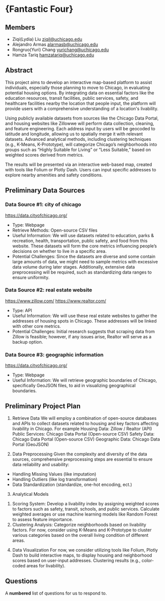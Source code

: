 # {Fantastic Four}

## Members

- Ziqi(Lydia) Liu <ziqil@uchicago.edu>
- Alejandro Armas <alarmasb@uchicago.edu>
- Rongruo(Yuri) Chang <yurichang@uchicago.edu>
- Hamza Tariq <hamzatariq@uchicago.edu>

## Abstract

This project aims to develop an interactive map-based platform to assist individuals, especially those planning to move to Chicago, in evaluating potential housing options. By integrating data on essential factors like the education resources, transit facilities, public services, safety, and healthcare facilities nearby the location that people input, the platform will provide users with a comprehensive understanding of a location's livability.

Using publicly available datasets from sources like the Chicago Data Portal, and housing websites like Zillowwe will perform data collection, cleaning, and feature engineering. Each address input by users will be geocoded to latitude and longitude, allowing us to spatially merge it with relevant datasets. Advanced analytical methods, including clustering techniques (e.g., K-Means, K-Prototype), will categorize Chicago’s neighborhoods into groups such as “Highly Suitable for Living” or “Less Suitable,” based on weighted scores derived from metrics.

The results will be presented via an interactive web-based map, created with tools like Folium or Plotly Dash. Users can input specific addresses to explore nearby amenities and safety conditions.


## Preliminary Data Sources

### Data Source #1: city of chicago

https://data.cityofchicago.org/

  - Type: Webpage
  - Retrieve Methods: Open-source CSV files
  - Useful Information: We will use datasets related to education, parks & recreation, health, transportation, public safety, and food from this website. These datasets will form the core metrics influencing people’s decisions on whether to live in a specific area.
  - Potential Challenges: Since the datasets are diverse and some contain large amounts of data, we might need to sample metrics with excessive data volume during later stages. Additionally, extensive data preprocessing will be required, such as standardizing data ranges to ensure uniformity.

### Data Source #2: real estate website

https://www.zillow.com/
https://www.realtor.com/

  - Type: API
  - Useful Information: We will use these real estate websites to gather the addresses of housing spots in Chicago. These addresses will be linked with other core metrics.
  - Potential Challenges: Initial research suggests that scraping data from Zillow is feasible; however, if any issues arise, Realtor will serve as a backup option.

### Data Source #3: geographic information

https://data.cityofchicago.org/

  - Type: Webpage
  - Useful Information: We will retrieve geographic boundaries of Chicago, specifically GeoJSON files, to aid in visualizing geographical boundaries.


## Preliminary Project Plan

1. Retrieve Data
We will employ a combination of open-source databases and APIs to collect datasets related to housing and key factors affecting livability in Chicago. For example
Housing Data: Zillow / Realtor (API)
Public Services: Chicago Data Portal (Open-source CSV)
Safety Data: Chicago Data Portal (Open-source CSV)
Geographic Data: Chicago Data Portal (GeoJSON)

2. Data Preprocessing
Given the complexity and diversity of the data sources, comprehensive preprocessing steps are essential to ensure data reliability and usability:
-	Handling Missing Values (like imputation)
-	Handling Outliers (like log transformation)
-	Data Standardization (standardize, one-hot encoding, ect.)

3. Analytical Models
1) Scoring System:
Develop a livability index by assigning weighted scores to factors such as safety, transit, schools, and public services. Calculate weighted averages or use machine learning models like Random Forest to assess feature importance.
2) Clustering Analysis:
Categorize neighborhoods based on livability factors. For now, consider using K-Means and K-Prototype to cluster various categories based on the overall living condition of different areas.


4. Data Visualization
For now, we consider utilizing tools like Folium, Plotly Dash to build interactive maps, to display housing and neighborhood scores based on user-input addresses. Clustering results (e.g., color-coded areas for livability).



## Questions

A **numbered** list of questions for us to respond to.
